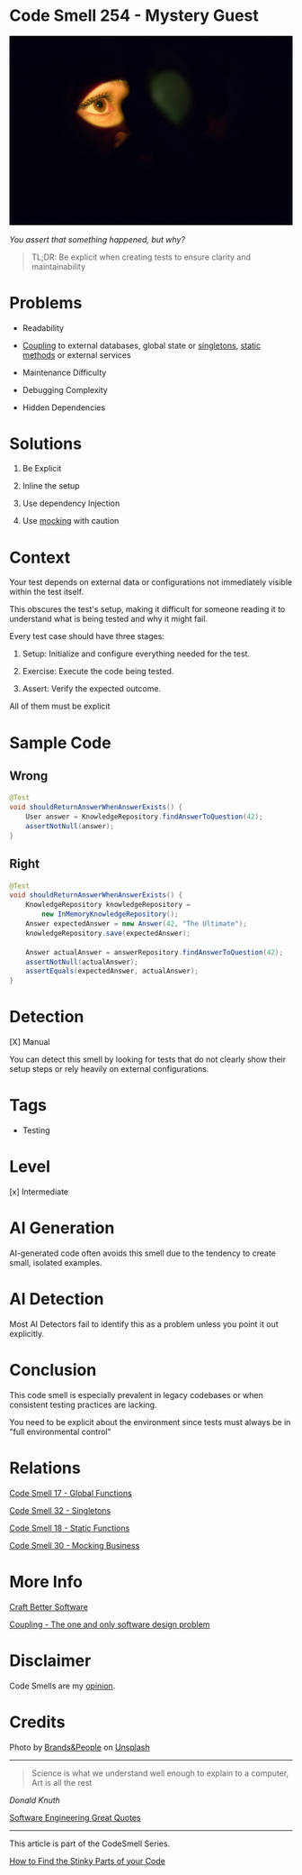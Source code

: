 # Code Smell 254 - Mystery Guest
            
![Code Smell 254 - Mystery Guest](Code%20Smell%20254%20-%20Mystery%20Guest.jpg)

*You assert that something happened, but why?*

> TL;DR: Be explicit when creating tests to ensure clarity and maintainability

# Problems

- Readability

- [Coupling](https://github.com/mcsee/Software-Design-Articles/tree/main/Articles/Theory/Coupling%20-%20The%20one%20and%20only%20software%20design%20problem/readme.md) to external databases, global state or [singletons](https://github.com/mcsee/Software-Design-Articles/tree/main/Articles/Theory/Singleton%20-%20The%20root%20of%20all%20evil/readme.md), [static methods](https://github.com/mcsee/Software-Design-Articles/tree/main/Articles/Code%20Smells/Code%20Smell%2018%20-%20Static%20Functions/readme.md) or external services

- Maintenance Difficulty

- Debugging Complexity

- Hidden Dependencies

# Solutions

1. Be Explicit

2. Inline the setup

3. Use dependency Injection

4. Use [mocking](https://github.com/mcsee/Software-Design-Articles/tree/main/Articles/Code%20Smells/Code%20Smell%2030%20-%20Mocking%20Business/readme.md) with caution

# Context

Your test depends on external data or configurations not immediately visible within the test itself.

This obscures the test's setup, making it difficult for someone reading it to understand what is being tested and why it might fail. 

Every test case should have three stages:

1. Setup: Initialize and configure everything needed for the test.

2. Exercise: Execute the code being tested.

3. Assert: Verify the expected outcome.

All of them must be explicit

# Sample Code

## Wrong

<!-- [Gist Url](https://gist.github.com/mcsee/ba2c15c5d72c871a4251c9d08dfcf728) -->

```java
@Test
void shouldReturnAnswerWhenAnswerExists() {
    User answer = KnowledgeRepository.findAnswerToQuestion(42);
    assertNotNull(answer);
}
```

## Right

<!-- [Gist Url](https://gist.github.com/mcsee/48162612d1667217eb493109f9ae8405) -->

```java
@Test
void shouldReturnAnswerWhenAnswerExists() {
    KnowledgeRepository knowledgeRepository = 
        new InMemoryKnowledgeRepository();
    Answer expectedAnswer = new Answer(42, "The Ultimate");
    knowledgeRepository.save(expectedAnswer);
    
    Answer actualAnswer = answerRepository.findAnswerToQuestion(42);
    assertNotNull(actualAnswer);
    assertEquals(expectedAnswer, actualAnswer);
}
```

# Detection

[X] Manual

You can detect this smell by looking for tests that do not clearly show their setup steps or rely heavily on external configurations.

# Tags

- Testing

# Level

[x] Intermediate

# AI Generation

AI-generated code often avoids this smell due to the tendency to create small, isolated examples.

# AI Detection

Most AI Detectors fail to identify this as a problem unless you point it out explicitly.

# Conclusion

This code smell is especially prevalent in legacy codebases or when consistent testing practices are lacking. 

You need to be explicit about the environment since tests must always be in "full environmental control"

# Relations

[Code Smell 17 - Global Functions](https://github.com/mcsee/Software-Design-Articles/tree/main/Articles/Code%20Smells/Code%20Smell%2017%20-%20Global%20Functions/readme.md)

[Code Smell 32 - Singletons](https://github.com/mcsee/Software-Design-Articles/tree/main/Articles/Code%20Smells/Code%20Smell%2032%20-%20Singletons/readme.md)

[Code Smell 18 - Static Functions](https://github.com/mcsee/Software-Design-Articles/tree/main/Articles/Code%20Smells/Code%20Smell%2018%20-%20Static%20Functions/readme.md)

[Code Smell 30 - Mocking Business](https://github.com/mcsee/Software-Design-Articles/tree/main/Articles/Code%20Smells/Code%20Smell%2030%20-%20Mocking%20Business/readme.md)

# More Info

[Craft Better Software](https://craftbettersoftware.com/p/tdd-5-test-smells-5-solutions)

[Coupling - The one and only software design problem](https://github.com/mcsee/Software-Design-Articles/tree/main/Articles/Theory/Coupling%20-%20The%20one%20and%20only%20software%20design%20problem/readme.md)

# Disclaimer

Code Smells are my [opinion](https://github.com/mcsee/Software-Design-Articles/tree/main/Articles/Blogging/I%20Wrote%20More%20than%2090%20Articles%20on%202021%20Here%20is%20What%20I%20Learned/readme.md).

# Credits

Photo by [Brands&People](https://unsplash.com/@brandsandpeople) on [Unsplash](https://unsplash.com/photos/womans-face-with-green-eyes-M2cFm9iHXSc)
    
* * *

> Science is what we understand well enough to explain to a computer, Art is all the rest

_Donald Knuth_
 
[Software Engineering Great Quotes](https://github.com/mcsee/Software-Design-Articles/tree/main/Articles/Quotes/Software%20Engineering%20Great%20Quotes/readme.md)

* * *

This article is part of the CodeSmell Series.

[How to Find the Stinky Parts of your Code](https://github.com/mcsee/Software-Design-Articles/tree/main/Articles/Code%20Smells/How%20to%20Find%20the%20Stinky%20parts%20of%20your%20Code/readme.md)
